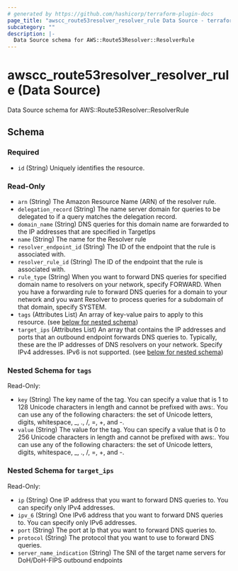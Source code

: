 ```yaml
---
# generated by https://github.com/hashicorp/terraform-plugin-docs
page_title: "awscc_route53resolver_resolver_rule Data Source - terraform-provider-awscc"
subcategory: ""
description: |-
  Data Source schema for AWS::Route53Resolver::ResolverRule
---
```


# awscc_route53resolver_resolver_rule (Data Source)

Data Source schema for AWS::Route53Resolver::ResolverRule



<!-- schema generated by tfplugindocs -->
## Schema

### Required

- `id` (String) Uniquely identifies the resource.

### Read-Only

- `arn` (String) The Amazon Resource Name (ARN) of the resolver rule.
- `delegation_record` (String) The name server domain for queries to be delegated to if a query matches the delegation record.
- `domain_name` (String) DNS queries for this domain name are forwarded to the IP addresses that are specified in TargetIps
- `name` (String) The name for the Resolver rule
- `resolver_endpoint_id` (String) The ID of the endpoint that the rule is associated with.
- `resolver_rule_id` (String) The ID of the endpoint that the rule is associated with.
- `rule_type` (String) When you want to forward DNS queries for specified domain name to resolvers on your network, specify FORWARD. When you have a forwarding rule to forward DNS queries for a domain to your network and you want Resolver to process queries for a subdomain of that domain, specify SYSTEM.
- `tags` (Attributes List) An array of key-value pairs to apply to this resource. (see [below for nested schema](#nestedatt--tags))
- `target_ips` (Attributes List) An array that contains the IP addresses and ports that an outbound endpoint forwards DNS queries to. Typically, these are the IP addresses of DNS resolvers on your network. Specify IPv4 addresses. IPv6 is not supported. (see [below for nested schema](#nestedatt--target_ips))

<a id="nestedatt--tags"></a>
### Nested Schema for `tags`

Read-Only:

- `key` (String) The key name of the tag. You can specify a value that is 1 to 128 Unicode characters in length and cannot be prefixed with aws:. You can use any of the following characters: the set of Unicode letters, digits, whitespace, _, ., /, =, +, and -.
- `value` (String) The value for the tag. You can specify a value that is 0 to 256 Unicode characters in length and cannot be prefixed with aws:. You can use any of the following characters: the set of Unicode letters, digits, whitespace, _, ., /, =, +, and -.


<a id="nestedatt--target_ips"></a>
### Nested Schema for `target_ips`

Read-Only:

- `ip` (String) One IP address that you want to forward DNS queries to. You can specify only IPv4 addresses.
- `ipv_6` (String) One IPv6 address that you want to forward DNS queries to. You can specify only IPv6 addresses.
- `port` (String) The port at Ip that you want to forward DNS queries to.
- `protocol` (String) The protocol that you want to use to forward DNS queries.
- `server_name_indication` (String) The SNI of the target name servers for DoH/DoH-FIPS outbound endpoints
